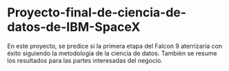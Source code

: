 # Proyecto-final-de-ciencia-de-datos-de-IBM-SpaceX
En este proyecto, se predice si la primera etapa del Falcon 9 aterrizaría con éxito siguiendo la metodología de la ciencia de datos. También se resume los resultados para las partes interesadas del negocio.
